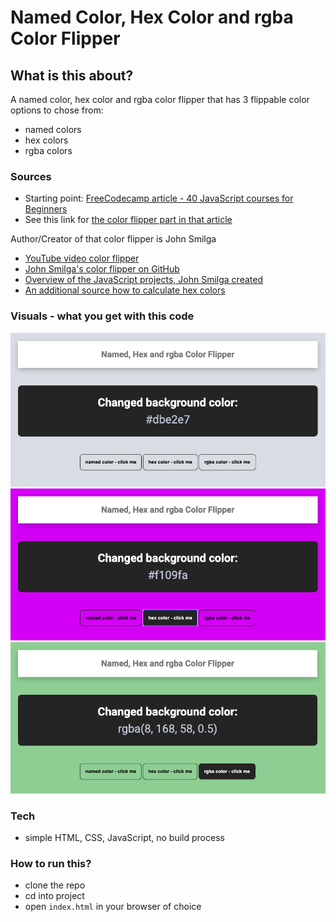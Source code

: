 # Named Color, Hex Color and rgba Color Flipper

## What is this about?

A named color, hex color and rgba color flipper that has 3 flippable color options to chose from:

- named colors
- hex colors
- rgba colors

### Sources

- Starting point: [FreeCodecamp article - 40 JavaScript courses for Beginners](https://www.freecodecamp.org/news/javascript-projects-for-beginners/)
- See this link for [the color flipper part in that article](https://www.freecodecamp.org/news/javascript-projects-for-beginners/#how-to-create-a-color-flipper)

Author/Creator of that color flipper is John Smilga

- [YouTube video color flipper](https://www.youtube.com/watch?v=3PHXvlpOkf4&t=421s)
- [John Smilga's color flipper on GitHub](https://github.com/john-smilga/javascript-basic-projects/tree/master/01-color-flipper)
- [Overview of the JavaScript projects, John Smilga created](https://www.vanillajavascriptprojects.com/)
- [An additional source how to calculate hex colors](https://codepen.io/iamsaief/pen/NWxQMjW)

### Visuals - what you get with this code

![screen01](./img/screenshot01.png)
![screen01](./img/screenshot02.png)
![screen01](./img/screenshot03.png)

### Tech

- simple HTML, CSS, JavaScript, no build process

### How to run this?

- clone the repo
- cd into project
- open `index.html` in your browser of choice
